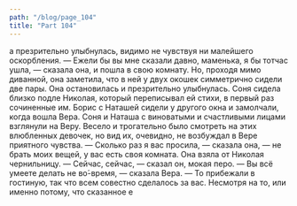 ```yaml
---
path: "/blog/page_104"
title: "Part 104"
---
```


а презрительно улыбнулась, видимо не чувствуя ни малейшего оскорбления.
— Ежели бы вы мне сказали давно, маменька, я бы тотчас ушла, — сказала она, и пошла в свою комнату.
Но, проходя мимо диванной, она заметила, что в ней у двух окошек симметрично сидели две пары. Она остановилась и презрительно улыбнулась. Соня сидела близко подле Николая, который переписывал ей стихи, в первый раз сочиненные им. Борис с Наташей сидели у другого окна и замолчали, когда вошла Вера. Соня и Наташа с виноватыми и счастливыми лицами взглянули на Веру.
Весело и трогательно было смотреть на этих влюбленных девочек, но вид их, очевидно, не возбуждал в Вере приятного чувства.
— Сколько раз я вас просила, — сказала она, — не брать моих вещей, у вас есть своя комната. Она взяла от Николая чернильницу.
— Сейчас, сейчас, — сказал он, мокая перо.
— Вы всё умеете делать не во́-время, — сказала Вера. — То прибежали в гостиную, так что всем совестно сделалось за вас.
Несмотря на то, или именно потому, что сказанное е
